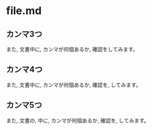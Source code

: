 # file.md

## カンマ3つ

また, 文書中に, カンマが何個あるか, 確認をしてみます。

## カンマ4つ

また, 文書中に, カンマが何個あるか, 確認を, してみます。

## カンマ5つ

また, 文書の, 中に, カンマが何個あるか, 確認を, してみます。
